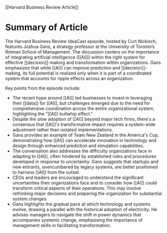 [[Harvard Business Review Article]]
# Summary of Article
The Harvard Business Review IdeaCast episode, hosted by Curt Nickisch, features Joshua Gans, a strategy professor at the University of Toronto’s Rotman School of Management. The discussion centers on the importance of integrating artificial intelligence ([[AI]]) within the right system for effective [[decision]]-making and transformation within organizations. Gans emphasizes that while [[AI]] can improve prediction and [[decision]]-making, its full potential is realized only when it is part of a coordinated system that accounts for ripple effects across an organization.

Key points from the episode include:

- The recent hype around [[AI]] led businesses to invest in leveraging their [[data]] for [[AI]], but challenges emerged due to the need for comprehensive coordination across the entire organizational system, highlighting the "[[AI]] bullwhip effect."
- Despite the slow adoption of [[AI]] beyond major tech firms, there's a consensus that [[AI]]'s transformative impact requires a system-wide adjustment rather than isolated implementations.
- Gans provides an example of Team New Zealand in the America's Cup, demonstrating how [[AI]] can accelerate innovation in technology and design through enhanced prediction and simulation capabilities.
- The conversation also addresses the difficulty organizations face in adapting to [[AI]], often hindered by established rules and procedures developed in response to uncertainty. Gans suggests that startups and new entrants, unencumbered by legacy systems, are better positioned to harness [[AI]] from the outset.
- CEOs and leaders are encouraged to understand the significant uncertainties their organizations face and to consider how [[AI]] could transform critical aspects of their operations. This may involve rethinking major decisions and preparing the organization for substantial system changes.
- Gans highlights the gradual pace at which technology and systems evolve, drawing a parallel with the historical adoption of electricity. He advises managers to navigate the shift in power dynamics that accompanies systemic change, emphasising the importance of management skills in facilitating transformation.
